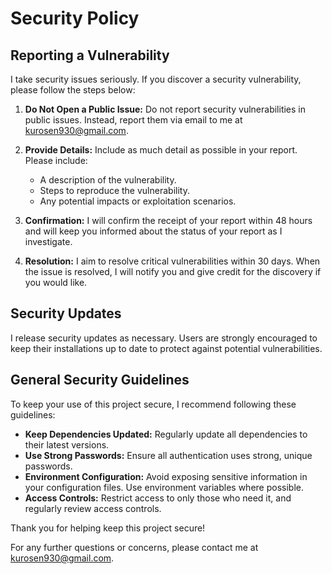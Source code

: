# Security Policy

## Reporting a Vulnerability

I take security issues seriously. If you discover a security vulnerability, please follow the steps below:

1. **Do Not Open a Public Issue:** Do not report security vulnerabilities in public issues. Instead, report them via email to me at [kurosen930@gmail.com](mailto:kurosen930@gmail.com).

2. **Provide Details:** Include as much detail as possible in your report. Please include:
    - A description of the vulnerability.
    - Steps to reproduce the vulnerability.
    - Any potential impacts or exploitation scenarios.

3. **Confirmation:** I will confirm the receipt of your report within 48 hours and will keep you informed about the status of your report as I investigate.

4. **Resolution:** I aim to resolve critical vulnerabilities within 30 days. When the issue is resolved, I will notify you and give credit for the discovery if you would like.

## Security Updates

I release security updates as necessary. Users are strongly encouraged to keep their installations up to date to protect against potential vulnerabilities.

## General Security Guidelines

To keep your use of this project secure, I recommend following these guidelines:

- **Keep Dependencies Updated:** Regularly update all dependencies to their latest versions.
- **Use Strong Passwords:** Ensure all authentication uses strong, unique passwords.
- **Environment Configuration:** Avoid exposing sensitive information in your configuration files. Use environment variables where possible.
- **Access Controls:** Restrict access to only those who need it, and regularly review access controls.

Thank you for helping keep this project secure!

For any further questions or concerns, please contact me at [kurosen930@gmail.com](mailto:kurosen930@gmail.com).
